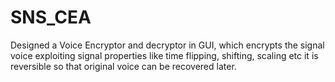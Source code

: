 # SNS_CEA
Designed a Voice Encryptor and decryptor in GUI, which encrypts the signal voice exploiting signal properties like time flipping, shifting, scaling etc it is reversible so that original voice can be recovered later.


